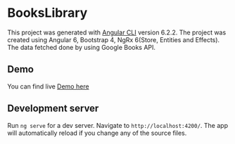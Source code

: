# BooksLibrary

This project was generated with [Angular CLI](https://github.com/angular/angular-cli) version 6.2.2.
The project was created using Angular 6, Bootstrap 4, NgRx 6(Store, Entities and Effects).
The data fetched done by using Google Books API.


## Demo

You can find live [Demo here](https://shayl29-books-library.herokuapp.com/)

## Development server

Run `ng serve` for a dev server. Navigate to `http://localhost:4200/`. The app will automatically reload if you change any of the source files.
